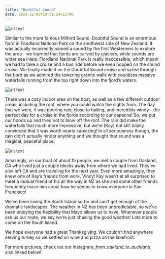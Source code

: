 ```yaml
---
title: "Doubtful Sound"
date: 2019-12-03T10:51:24+13:00
---
```


![alt text](https://res.cloudinary.com/dqsylhojv/image/upload/w_700,q_auto/v1575324061/hanswustrack.com/doubtful-sound/61E4A6EC-63D9-4C16-A874-1F8BDF571B50_hpuiih.jpg "Doubtful Sound Falls")

Similar to the more famous Milford Sound, Doubtful Sound is an enormous fjord in Fiordland National Park on the southwest side of New Zealand. It was actually incorrectly named a sound by the first Westerners to explore the area - we learned that fjords are carved by glaciers, while sounds are wider sea inlets. Fiordland National Park is really inaccessible, which meant we had to take a cruise and a bus ride before we even hopped on the sound cruise. We finally made it on the Doubtful Sound cruise and sailed through the fjord as we admired the towering granite walls with countless massive waterfalls running from the top right down into the fjord’s waters. 

![alt text](https://res.cloudinary.com/dqsylhojv/image/upload/w_700,q_auto/v1575324062/hanswustrack.com/doubtful-sound/FFEC058E-B2A2-4EF8-BEEB-8E1BB00D5BB9_xeo6yq.jpg "Doubtful Sound rainy boat ride")

There was a cozy indoor area on the boat, as well as a few different outdoor areas, including the roof, where you could watch the sights from. The day that we went, it was pouring rain, close to hailing, and incredibly windy - the perfect day for a cruise in the fjords according to our captains! So, we put our hoods up and tried not to blow off the roof. The rain did make the waterfalls that much more impressive, but we’re (Kay) not still totally convinced that it was worth nearly capsizing! In all seriousness though, the rain didn’t actually hinder anything and we thought that sound was a magical, peaceful place. 

![alt text](https://res.cloudinary.com/dqsylhojv/image/upload/w_700,q_auto/v1575324061/hanswustrack.com/doubtful-sound/1F88C3F2-1D2F-4380-9ADD-C92C72F7145A_bqwbgg.jpg "Doubtful Sound")

Amazingly, on our boat of about 15 people, we met a couple from Oakland, CA who lived just a couple blocks away from where we had lived. They’ve also left CA and are traveling for the next year. Even more amazingly, they knew one of Kay’s friends from work, Vinny! Kay wasn’t at all surprised to meet a mutual friend of his all the way in NZ as she and some other friends frequently tease him about how he seems to know everyone in San Francisco! 

We’ve been loving the South Island so far and can’t get enough of the dramatic landscapes. The weather in NZ has been unpredictable, so we’ve been enjoying the flexibility that Mayo allows us to have. Whenever people ask us our route, we say we’re just chasing the good weather! Lots more to come on the South Island. 

We hope everyone had a great Thanksgiving. We couldn’t find anywhere serving turkey so we settled on wine and pizza on the lakefront. 

For more pictures, check out our Instagram, *from_oakland_to_auckland*, also linked below!